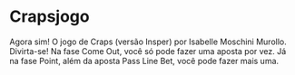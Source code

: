 # Crapsjogo
Agora sim! O jogo de Craps (versão Insper) por Isabelle Moschini Murollo. Divirta-se!
Na fase Come Out, você só pode fazer uma aposta por vez. Já na fase Point, além da aposta Pass Line Bet, você pode fazer mais uma.

